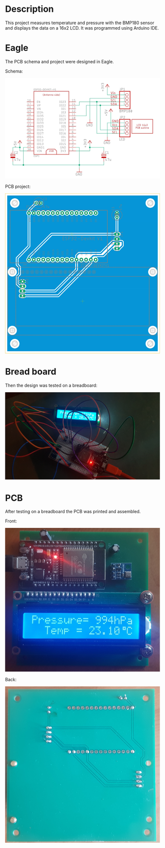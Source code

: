 # Description

This project measures temperature and pressure with the BMP180 sensor and displays the data on a 16x2 LCD. It was programmed using Arduino IDE.

# Eagle

The PCB schema and project were designed in Eagle.

Schema:

![alt text](https://github.com/jacekweg/esp32-sensor/blob/main/img/schema.JPG "Image")

PCB project:

![alt text](https://github.com/jacekweg/esp32-sensor/blob/main/img/board.JPG "Image")

# Bread board

Then the design was tested on a breadboard:

![alt text](https://github.com/jacekweg/esp32-sensor/blob/main/img/breadboard.jpg "Image")

# PCB

After testing on a breadboard the PCB was printed and assembled.

Front:

![alt text](https://github.com/jacekweg/esp32-sensor/blob/main/img/front.jpg "Image")

Back:

![alt text](https://github.com/jacekweg/esp32-sensor/blob/main/img/back.jpg "Image")
